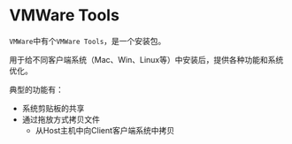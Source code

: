 # VMWare Tools

`VMWare`中有个`VMWare Tools`，是一个安装包。

用于给不同客户端系统（Mac、Win、Linux等）中安装后，提供各种功能和系统优化。

典型的功能有：

* 系统剪贴板的共享
* 通过拖放方式拷贝文件
  * 从Host主机中向Client客户端系统中拷贝


